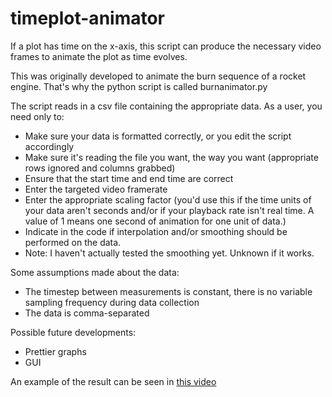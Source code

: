 # timeplot-animator
If a plot has time on the x-axis, this script can produce the necessary video frames to animate the plot as time evolves.

This was originally developed to animate the burn sequence of a rocket engine. That's why the python script is called burnanimator.py

The script reads in a csv file containing the appropriate data. As a user, you need only to:

- Make sure your data is formatted correctly, or you edit the script accordingly
- Make sure it's reading the file you want, the way you want (appropriate rows ignored and columns grabbed)
- Ensure that the start time and end time are correct
- Enter the targeted video framerate
- Enter the appropriate scaling factor (you'd use this if the time units of your data aren't seconds and/or if your playback rate isn't real time. A value of 1 means one second of animation for one unit of data.)
- Indicate in the code if interpolation and/or smoothing should be performed on the data.
- Note: I haven't actually tested the smoothing yet. Unknown if it works.

Some assumptions made about the data:

- The timestep between measurements is constant, there is no variable sampling frequency during data collection
- The data is comma-separated

Possible future developments:

- Prettier graphs
- GUI

An example of the result can be seen in [this video](https://www.youtube.com/watch?v=liMpHmOH-Bc "UXO - Kismet Static Fire #2")
